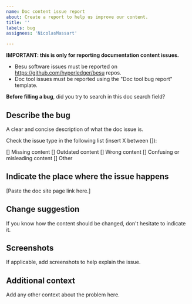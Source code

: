 ```yaml
---
name: Doc content issue report
about: Create a report to help us improve our content.
title: ''
labels: bug
assignees: 'NicolasMassart'

---
```


**IMPORTANT: this is only for reporting documentation content issues.**

- Besu software issues must be reported on https://github.com/hyperledger/besu repos.
- Doc tool issues must be reported using the "Doc tool bug report" template.

**Before filling a bug**, did you try to search in this doc search field?

## Describe the bug

A clear and concise description of what the doc issue is.

Check the issue type in the following list (insert X between []):

[] Missing content
[] Outdated content
[] Wrong content
[] Confusing or misleading content
[] Other

## Indicate the place where the issue happens

[Paste the doc site page link here.]

## Change suggestion

If you know how the content should be changed, don't hesitate to indicate it.

## Screenshots

If applicable, add screenshots to help explain the issue.

## Additional context

Add any other context about the problem here.
